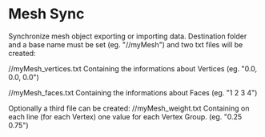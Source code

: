 # Mesh Sync
Synchronize mesh object exporting or importing data.
Destination folder and a base name must be set (eg. "//myMesh") and two txt files will be created:

//myMesh_vertices.txt
Containing the informations about Vertices (eg. "0.0, 0.0, 0.0")

//myMesh_faces.txt 
Containing the informations about Faces (eg. "1 2 3 4")

Optionally a third file can be created:
//myMesh_weight.txt
Containing on each line (for each Vertex) one value for each Vertex Group. (eg. "0.25 0.75")

